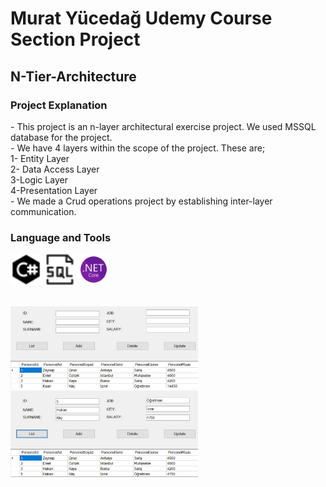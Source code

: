# Murat Yücedağ Udemy Course Section Project 
## N-Tier-Architecture

<h3>Project Explanation</h3>
- This project is an n-layer architectural exercise project. We used MSSQL database for the project.<br>
- We have 4 layers within the scope of the project. These are;<br>
1- Entity Layer<br>
2- Data Access Layer<br>
3-Logic Layer<br>
4-Presentation Layer<br>
- We made a Crud operations project by establishing inter-layer communication.

<h3>Language and Tools</h3>
<p>
  <a target="_blank"  rel="noreferrer">   
  <img
  src=".\assets\c_sharp_icon.png"
  alt="C#"
  width="50"  height="50"> 
  </a>
  <a target="_blank"  rel="noreferrer"> 
  <img
  src="assets/database_icon.png"
  alt="sql"
  width="50"  height="50">
    </a>
  <a target="_blank"  rel="noreferrer"> 
  <img
  src="assets\NET_Framework.png"
  alt="C#"
  width="50"  height="50">
  </a>
</p>

<br>
  <img
  src="assets/1.jpeg"
  alt="Personel_Kayit"
  style="display: inline-block; margin: 0 auto; max-width: 300px">
  <br>
  <img
  src="assets/2.jpeg"
  alt="Personel_Kayit"
  style="display: inline-block; margin: 0 auto; max-width: 300px">
  <br>
